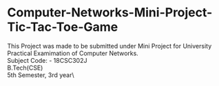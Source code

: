# Computer-Networks-Mini-Project-Tic-Tac-Toe-Game

This Project was made to be submitted under Mini Project for University Practical Examimation of Computer Networks.\
Subject Code: - 18CSC302J\
B.Tech(CSE)\
5th Semester, 3rd year\
